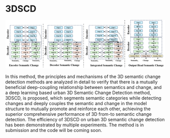 # 3DSCD

<p align="center">
   <img src="Overall_structure.png" >      
</p>

In this method, the principles and mechanisms of the 3D semantic change detection methods are analyzed in detail to verify that there is a mutually beneficial deep-coupling relationship between semantics and change, and a deep learning based urban 3D Semantic Change Detection method, 3DSCD, is proposed, which segments semantic categories while detecting changes and deeply couples the semantic and change in the model structure to mutually promote and reinforce each other, achieving the superior comprehensive performance of 3D from-to semantic change detection. The efficiency of 3DSCD on urban 3D semantic change detection has been demonstrated by multiple experiments. The method is in submission and the code will be coming soon.
